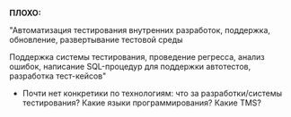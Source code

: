 **ПЛОХО:**

"Автоматизация тестирования внутренних разработок, поддержка, обновление, развертывание тестовой среды

Поддержка системы тестирования, проведение регресса, анализ ошибок, написание SQL-процедур для поддержки автотестов, разработка тест-кейсов"

- Почти нет конкретики по технологиям: что за разработки/системы тестирования? Какие языки программирования? Какие TMS? 

